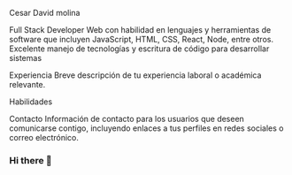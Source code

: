 Cesar David molina

Full Stack Developer Web con habilidad en lenguajes y herramientas de software que incluyen JavaScript, HTML, CSS, React, Node, entre otros. Excelente manejo de tecnologías y escritura de código para desarrollar sistemas

Experiencia
Breve descripción de tu experiencia laboral o académica relevante.



Habilidades




Contacto
Información de contacto para los usuarios que deseen comunicarse contigo, incluyendo enlaces a tus perfiles en redes sociales o correo electrónico.

### Hi there 👋

<!--
**CesarMolina13/CesarMolina13** is a ✨ _special_ ✨ repository because its `README.md` (this file) appears on your GitHub profile.

Here are some ideas to get you started:

- 🔭 I’m currently working on ...
- 🌱 I’m currently learning ...
- 👯 I’m looking to collaborate on ...
- 🤔 I’m looking for help with ...
- 💬 Ask me about ...
- 📫 How to reach me: ...
- 😄 Pronouns: ...
- ⚡ Fun fact: ...
-->
